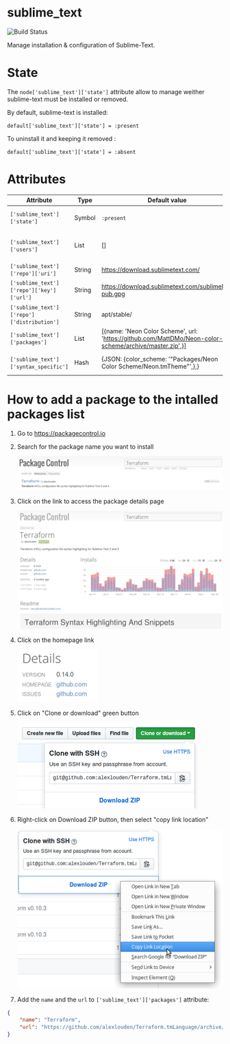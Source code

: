 # sublime_text

![Build Status](https://travis-ci.org/julienlevasseur/chef-sublime-text.svg?branch=master)

Manage installation & configuration of Sublime-Text.

# State

The `node['sublime_text']['state']` attribute allow to manage weither sublime-text must be installed or removed.

By default, sublime-text is installed:

```
default['sublime_text']['state'] = :present
```

To uninstall it and keeping it removed :

```
default['sublime_text']['state'] = :absent
```

# Attributes

| Attribute                                  | Type   | Default value                                                                                          | Description |
| ------------------------------------------ | ------ | ------------------------------------------------------------------------------------------------------ | ----------- |
| `['sublime_text']['state']`                | Symbol | `:present`                                                                                             | Sublime Text installation state |
| `['sublime_text']['users']`                | List   | []                                                                                                     | Usersfor who Sublime have to be configured |
| `['sublime_text']['repo']['uri']`          | String | https://download.sublimetext.com/                                                                      | Download URL |
| `['sublime_text']['repo']['key']['url']`   | String | https://download.sublimetext.com/sublimehq-pub.gpg                                                     | Repo key URL |
| `['sublime_text']['repo']['distribution']` | String | apt/stable/                                                                                            | Repository's distribution |
| `['sublime_text']['packages']`             | List   | [{name: 'Neon Color Scheme', url: 'https://github.com/MattDMo/Neon-color-scheme/archive/master.zip',}] | Packages to isntall |
| `['sublime_text']['syntax_specific']`      | Hash   | {JSON: {color_scheme: '"Packages/Neon Color Scheme/Neon.tmTheme"',},}                                  | Syntax specific configurations |

# How to add a package to the intalled packages list

1. Go to https://packagecontrol.io

2. Search for the package name you want to install

	![](https://raw.githubusercontent.com/julienlevasseur/chef-sublime-text/master/screenshot_01.png)

3. Click on the link to access the package details page

	![](https://raw.githubusercontent.com/julienlevasseur/chef-sublime-text/master/screenshot_02.png)

4. Click on the homepage link

	![](https://raw.githubusercontent.com/julienlevasseur/chef-sublime-text/master/screenshot_03.png)

5. Click on "Clone or download" green button

	![](https://raw.githubusercontent.com/julienlevasseur/chef-sublime-text/master/screenshot_04.png)

6. Right-click on Download ZIP button, then select "copy link location"

	![](https://raw.githubusercontent.com/julienlevasseur/chef-sublime-text/master/screenshot_05.png)

7. Add the `name` and the `url` to `['sublime_text']['packages']` attribute:

```json
{
    "name": "Terraform",
    "url": "https://github.com/alexlouden/Terraform.tmLanguage/archive/master.zip"
}
```
